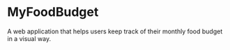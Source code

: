 # MyFoodBudget
A web application that helps users keep track of their monthly food budget in a visual way.
